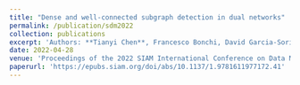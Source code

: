 ```yaml
---
title: "Dense and well-connected subgraph detection in dual networks"
permalink: /publication/sdm2022
collection: publications
excerpt: 'Authors: **Tianyi Chen**, Francesco Bonchi, David Garcia-Soriano, Atsushi Miyauchi, Charalampos E. Tsourakakis'
date: 2022-04-28
venue: 'Proceedings of the 2022 SIAM International Conference on Data Mining (SDM)'
paperurl: 'https://epubs.siam.org/doi/abs/10.1137/1.9781611977172.41'
---
```


